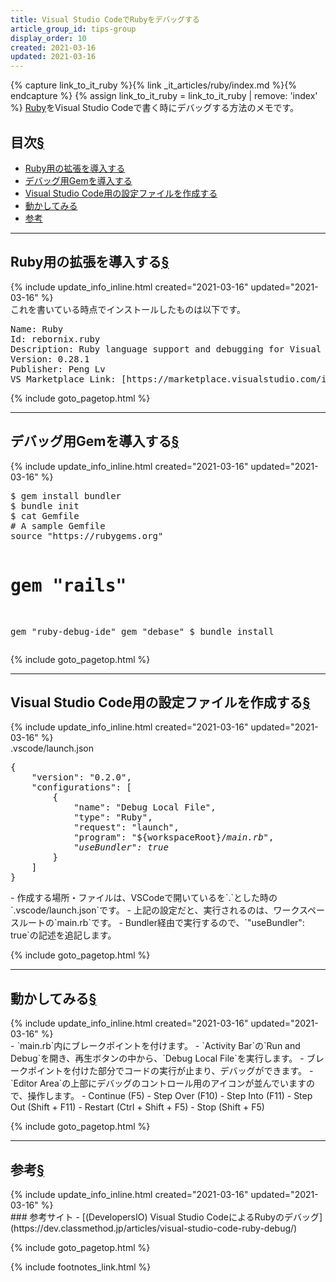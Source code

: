 ```yaml
---
title: Visual Studio CodeでRubyをデバッグする
article_group_id: tips-group
display_order: 10
created: 2021-03-16
updated: 2021-03-16
---
```

{% capture link_to_it_ruby %}{% link _it_articles/ruby/index.md %}{% endcapture %}
{% assign link_to_it_ruby = link_to_it_ruby | remove: 'index' %}
[Ruby]({{link_to_it_ruby}})をVisual Studio Codeで書く時にデバッグする方法のメモです。

## <a name="index">目次</a><a class="heading-anchor-permalink" href="#目次">§</a>

<ul id="index_ul">
<li><a href="#install-ruby-extension">Ruby用の拡張を導入する</a></li>
<li><a href="#isntall-gem-for-debugging">デバッグ用Gemを導入する</a></li>
<li><a href="#configuration-file">Visual Studio Code用の設定ファイルを作成する</a></li>
<li><a href="#try-it">動かしてみる</a></li>
<li><a href="#参考">参考</a></li>
</ul>

* * *
## <a name="install-ruby-extension">Ruby用の拡張を導入する</a><a class="heading-anchor-permalink" href="#install-ruby-extension">§</a>
<div class="chapter-updated">{% include update_info_inline.html created="2021-03-16" updated="2021-03-16" %}</div>
これを書いている時点でインストールしたものは以下です。
<div class="code-box no-title">
<pre markdown="span">
Name: Ruby
Id: rebornix.ruby
Description: Ruby language support and debugging for Visual Studio Code
Version: 0.28.1
Publisher: Peng Lv
VS Marketplace Link: [https://marketplace.visualstudio.com/items?itemName=rebornix.Ruby](https://marketplace.visualstudio.com/items?itemName=rebornix.Ruby)
</pre>
</div>

{% include goto_pagetop.html %}

* * *
## <a name="isntall-gem-for-debugging">デバッグ用Gemを導入する</a><a class="heading-anchor-permalink" href="#isntall-gem-for-debugging">§</a>
<div class="chapter-updated">{% include update_info_inline.html created="2021-03-16" updated="2021-03-16" %}</div>
<div class="code-box-output no-title">
<pre>
$ gem install bundler
$ bundle init
$ cat Gemfile
# A sample Gemfile
source "https://rubygems.org"

# gem "rails"
gem "ruby-debug-ide"
gem "debase"
$ bundle install
</pre>
</div>

{% include goto_pagetop.html %}

* * *
## <a name="configuration-file">Visual Studio Code用の設定ファイルを作成する</a><a class="heading-anchor-permalink" href="#configuration-file">§</a>
<div class="chapter-updated">{% include update_info_inline.html created="2021-03-16" updated="2021-03-16" %}</div>
<div class="code-box">
<div class="title">.vscode/launch.json</div>
<pre>
{
    "version": "0.2.0",
    "configurations": [
        {
            "name": "Debug Local File",
            "type": "Ruby",
            "request": "launch",
            "program": "${workspaceRoot}/<em>main.rb</em>",
            <em>"useBundler": true</em>
        }
    ]
}
</pre>
</div>
- 作成する場所・ファイルは、VSCodeで開いているを`.`とした時の`.vscode/launch.json`です。
- 上記の設定だと、実行されるのは、ワークスペースルートの`main.rb`です。
- Bundler経由で実行するので、`"useBundler": true`の記述を追記します。

{% include goto_pagetop.html %}

* * *
## <a name="try-it">動かしてみる</a><a class="heading-anchor-permalink" href="#try-it">§</a>
<div class="chapter-updated">{% include update_info_inline.html created="2021-03-16" updated="2021-03-16" %}</div>
- `main.rb`内にブレークポイントを付けます。
- `Activity Bar`の`Run and Debug`を開き、再生ボタンの中から、`Debug Local File`を実行します。
- ブレークポイントを付けた部分でコードの実行が止まり、デバッグができます。
- `Editor Area`の上部にデバッグのコントロール用のアイコンが並んでいますので、操作します。
  - Continue (F5)
  - Step Over (F10)
  - Step Into (F11)
  - Step Out (Shift + F11)
  - Restart (Ctrl + Shift + F5)
  - Stop (Shift + F5)

{% include goto_pagetop.html %}

* * *
## <a name="参考">参考</a><a class="heading-anchor-permalink" href="#参考">§</a>
<div class="chapter-updated">{% include update_info_inline.html created="2021-03-16" updated="2021-03-16" %}</div>
### 参考サイト
- [(DevelopersIO) Visual Studio CodeによるRubyのデバッグ](https://dev.classmethod.jp/articles/visual-studio-code-ruby-debug/)

{% include goto_pagetop.html %}

{% include footnotes_link.html %}
